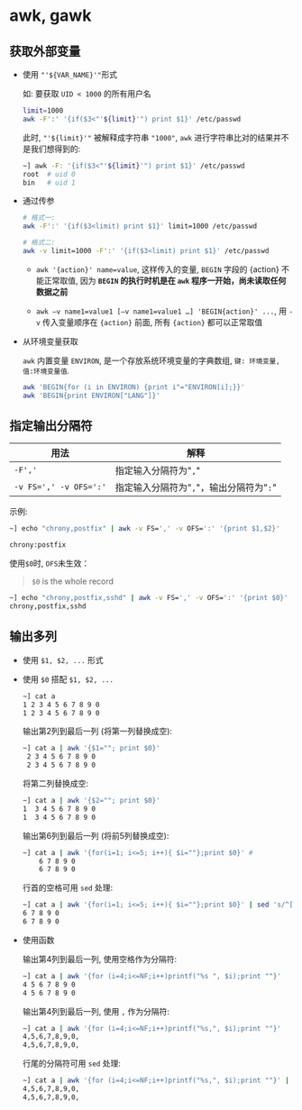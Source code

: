 # awk, gawk


## 获取外部变量

* 使用 `"'${VAR_NAME}'"`形式

    如: 要获取 `UID < 1000` 的所有用户名

    ```sh
    limit=1000
    awk -F':' '{if($3<"'${limit}'") print $1}' /etc/passwd
    ```

    此时, `"'${limit}'"` 被解释成字符串 `"1000"`, `awk` 进行字符串比对的结果并不是我们想得到的:

    ```sh
    ~] awk -F: '{if($3<"'${limit}'") print $1}' /etc/passwd
    root  # uid 0
    bin   # uid 1
    ```

* 通过传参

    ```sh
    # 格式一:
    awk -F':' '{if($3<limit) print $1}' limit=1000 /etc/passwd 
    
    # 格式二:
    awk -v limit=1000 -F':' '{if($3<limit) print $1}' /etc/passwd
    ```

    - `awk '{action}' name=value`, 这样传入的变量, `BEGIN` 字段的 {action} 不能正常取值, 因为 **`BEGIN` 的执行时机是在 `awk` 程序一开始，尚未读取任何数据之前**

    - `awk –v name1=value1 [–v name1=value1 …] 'BEGIN{action}' ...`, 用 `-v` 传入变量顺序在 `{action}` 前面, 所有 `{action}` 都可以正常取值

* 从环境变量获取

    `awk` 内置变量 `ENVIRON`, 是一个存放系统环境变量的字典数组, `键: 环境变量, 值:环境变量值`.

    ```sh
    awk 'BEGIN{for (i in ENVIRON) {print i"="ENVIRON[i];}}'
    awk 'BEGIN{print ENVIRON["LANG"]}'
    ```


## 指定输出分隔符

| 用法 | 解释 |
| -- | --
| `-F','` | 指定输入分隔符为"`,`"
| `-v FS=',' -v OFS=':'` | 指定输入分隔符为"`,`"，输出分隔符为"`:`"

示例:

```sh
~] echo "chrony,postfix" | awk -v FS=',' -v OFS=':' '{print $1,$2}'

chrony:postfix
```

使用`$0`时, `OFS`未生效：

> `$0` is the whole record 

```sh
~] echo "chrony,postfix,sshd" | awk -v FS=',' -v OFS=':' '{print $0}'
chrony,postfix,sshd
```

## 输出多列

- 使用 `$1, $2, ...` 形式

- 使用 `$0` 搭配 `$1, $2, ...`

    ```sh
    ~] cat a
    1 2 3 4 5 6 7 8 9 0
    1 2 3 4 5 6 7 8 9 0
    ```

    输出第2列到最后一列 (将第一列替换成空):

    ```sh
    ~] cat a | awk '{$1=""; print $0}'
     2 3 4 5 6 7 8 9 0
     2 3 4 5 6 7 8 9 0
    ```

    将第二列替换成空:

    ```sh
    ~] cat a | awk '{$2=""; print $0}'
    1  3 4 5 6 7 8 9 0
    1  3 4 5 6 7 8 9 0
    ```

    输出第6列到最后一列 (将前5列替换成空):

    ```sh
    ~] cat a | awk '{for(i=1; i<=5; i++){ $i=""};print $0}' # 
        6 7 8 9 0
        6 7 8 9 0
    ```

    行首的空格可用 `sed` 处理:

    ```sh
    ~] cat a | awk '{for(i=1; i<=5; i++){ $i=""};print $0}' | sed 's/^[[:space:]]*//g'
    6 7 8 9 0
    6 7 8 9 0
    ```

- 使用函数

    输出第4列到最后一列, 使用空格作为分隔符:

    ```sh
    ~] cat a | awk '{for (i=4;i<=NF;i++)printf("%s ", $i);print ""}'
    4 5 6 7 8 9 0 
    4 5 6 7 8 9 0 
    ```

    输出第4列到最后一列, 使用 `,` 作为分隔符:

    ```sh
    ~] cat a | awk '{for (i=4;i<=NF;i++)printf("%s,", $i);print ""}'
    4,5,6,7,8,9,0,
    4,5,6,7,8,9,0,
    ```

    行尾的分隔符可用 `sed` 处理:

    ```sh
    ~] cat a | awk '{for (i=4;i<=NF;i++)printf("%s,", $i);print ""}' | sed 's/\,*$//g'
    4,5,6,7,8,9,0,
    4,5,6,7,8,9,0,
    ```